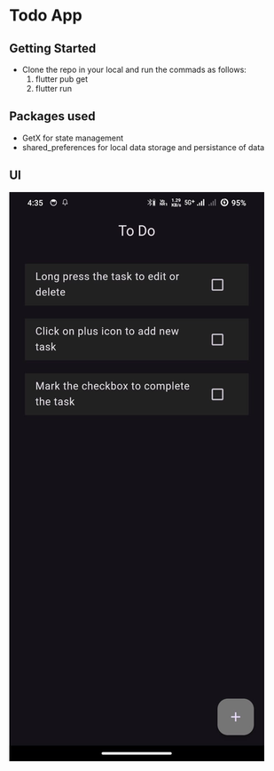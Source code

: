 # Todo App

## Getting Started
- Clone the repo in your local and run the commads as follows:
    1. flutter pub get
    2. flutter run

## Packages used
- GetX for state management
- shared_preferences for local data storage and persistance of data 

## UI
![APP UI](/assets/todo.jfif)